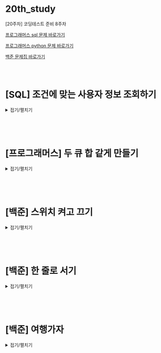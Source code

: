 # 20th_study
[20주차] 코딩테스트 준비 8주차
<br/>

[프로그래머스 sql 문제 바로가기](https://school.programmers.co.kr/learn/courses/30/lessons/164670)

[프로그래머스 python 문제 바로가기](https://school.programmers.co.kr/learn/courses/30/lessons/118667)

[백준 문제집 바로가기](https://www.acmicpc.net/workbook/view/16092)

<br/><br/>

# [SQL] 조건에 맞는 사용자 정보 조회하기

<details>
<summary>접기/펼치기</summary>
<div markdown="1">

## [동우](./조건에%20맞는%20사용자%20정보%20조회하기/동우.sql)
```sql
```
## [민웅](./조건에%20맞는%20사용자%20정보%20조회하기/민웅.sql)
```sql
```
## [서희](./조건에%20맞는%20사용자%20정보%20조회하기/서희.sql)
```sql
```
## [성구](./조건에%20맞는%20사용자%20정보%20조회하기/성구.sql)
```sql
SELECT USER_ID, NICKNAME, CONCAT(CITY," ", STREET_ADDRESS1," ", STREET_ADDRESS2) AS "전체주소", 
CONCAT(LEFT(TLNO,3), "-",SUBSTRING(TLNO,4,4), "-", RIGHT(TLNO, 4)) "전화번호"
FROM USED_GOODS_USER AS U
LEFT JOIN (SELECT WRITER_ID, COUNT(BOARD_ID) AS NUMBER
            FROM USED_GOODS_BOARD 
            GROUP BY WRITER_ID
          ) AS C
ON U.USER_ID = C.WRITER_ID
WHERE C.NUMBER >=3
ORDER BY USER_ID DESC;
```
## [혜진](./조건에%20맞는%20사용자%20정보%20조회하기/혜진.sql)
```sql
```

</div>
</details>

<br/><br/><br/>

# [프로그래머스] 두 큐 합 같게 만들기

<details>
<summary>접기/펼치기</summary>
<div markdown="1">

## [동우](./두%20큐%20합%20같게%20만들기/동우.py)
```py
```
## [민웅](./두%20큐%20합%20같게%20만들기/민웅.py)
```py
```
## [서희](./두%20큐%20합%20같게%20만들기/서희.py)
```py
```
## [성구](./두%20큐%20합%20같게%20만들기/성구.py)
```py
```
## [혜진](./두%20큐%20합%20같게%20만들기/혜진.py)
```py
```

</div>
</details>

<br/><br/><br/>

# [백준] 스위치 켜고 끄기

<details>
<summary>접기/펼치기</summary>
<div markdown="1">

## [동우](./스위치%20켜고%20끄기/동우.py)
```py
import sys
input = sys.stdin.readline

N = int(input())
switch = [0] + list(map(int, input().strip().split()))
students = int(input())

for _ in range(students):
    s, num = map(int, input().strip().split())

    if s == 1:
        for i in range(1, N + 1):
            if not i % num:
                if switch[i]:
                    switch[i] = 0
                else:
                    switch[i] = 1
    else:
        if switch[num]:
            switch[num] = 0
        elif switch[num] == 0:
            switch[num] = 1

        j = 1
        while True:

            if num - j < 1:
                break
            elif num + j > N:
                break

            elif switch[num - j] == switch[num + j]:
                if switch[num - j]:
                    switch[num - j], switch[num + j] = 0, 0
                    j += 1
                else:
                    switch[num - j], switch[num + j] = 1, 1
                    j += 1
            else:
                break

for i in range(1, N + 1):
    print(switch[i], end=' ')
    if i % 20 == 0:
        print()
```
## [민웅](./스위치%20켜고%20끄기/민웅.py)
```py
```
## [서희](./스위치%20켜고%20끄기/서희.py)
```py
```
## [성구](./스위치%20켜고%20끄기/성구.py)
```py
# 1244 스위치 켜고 끄기
'''
1 <= switch, 학생수 <= 100 정수
1: on, 0: off
남: 1, 여: 2
'''
import sys
input = sys.stdin.readline

# input
switch_N = int(input())
switch = list(map(int, input().split()))
student_N = int(input())

for student in [list(map(int, input().split())) for _ in range(student_N)]:
    # 남자
    if student[0] == 1:
        for number in range(student[1]-1, switch_N, student[1]):
            switch[number] = 0 if switch[number] else 1

    # 여자
    if student[0] == 2:
        left = right = student[1]-1
        switch[left] = 0 if switch[left] else 1
        while left>=0 and right < switch_N:
            if switch[right] != switch[left]:
                break
            switch[left] = 0 if switch[left] else 1
            switch[right] = 0 if switch[right] else 1
            left -= 1
            right += 1


# Output form

ans = "" 
for i in range(switch_N):
    ans += str(switch[i]) + " "
    if not((i+1) % 20):
        ans += "\n"
print(ans)

```
## [혜진](./스위치%20켜고%20끄기/혜진.py)
```py
```

</div>
</details>

<br/><br/><br/>


# [백준] 한 줄로 서기

<details>
<summary>접기/펼치기</summary>
<div markdown="1">

## [동우](./한%20줄로%20서기/동우.py)
```py
```
## [민웅](./한%20줄로%20서기/민웅.py)
```py
```
## [서희](./한%20줄로%20서기/서희.py)
```py
```
## [성구](./한%20줄로%20서기/성구.py)
```py
# 1138 한 줄로 서기
'''
1<= N <=10 자연수
(리스트 내부 수) <= N
'''

import sys
input = sys.stdin.readline

# Input
N = int(input())
arr = list(map(int,input().split()))

# Define
# 정답 만들기 용 리스트
line = [0] * N

# Setting Line Function
def Insert_Number(start:int, end:int, num:int):
    for i in range(start,end):
        if not line[i]:
            line[i] = num
            return 

# Main
def Main():               
    for i in range(N):
        cnt = 0
        for j in range(N):
            if cnt == arr[i]:   # 나보다 키가 큰 사람이 입력 받은 만큼 있으면
                Insert_Number(j, N, i+1) # 빈 곳에 서기
                break                       #  다음 사람의 순서로 가기위해 break
            elif not line[j] or line[j] >= (i+1):   # 아직 나보다 큰 사람들이 입력받은 만큼 없는 경우,
                cnt += 1                    # 키가 큰 사람이 있거나, 큰 사람이 설 가능성이 있는 경우 카운트
    print(*line)


Main()      
```
## [혜진](./두%20큐%20합%20같게%20만들기/혜진.py)
```py
```

</div>
</details>

<br/><br/><br/>


# [백준] 여행가자

<details>
<summary>접기/펼치기</summary>
<div markdown="1">

## [동우](./여행가자/동우.py)
```py
```
## [민웅](./여행가자/민웅.py)
```py
```
## [서희](./여행가자/서희.py)
```py
```
## [성구](./여행가자/성구.py)
```py
```
## [혜진](./여행가자/혜진.py)
```py
```

</div>
</details>
